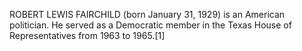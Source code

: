 ROBERT LEWIS FAIRCHILD (born January 31, 1929) is an American politician. He served as a Democratic member in the Texas House of Representatives from 1963 to 1965.[1]
